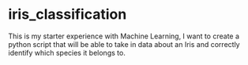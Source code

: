# iris_classification
This is my starter experience with Machine Learning, I want to create a python script that will be able to take in data about an Iris and correctly identify which species it belongs to.
